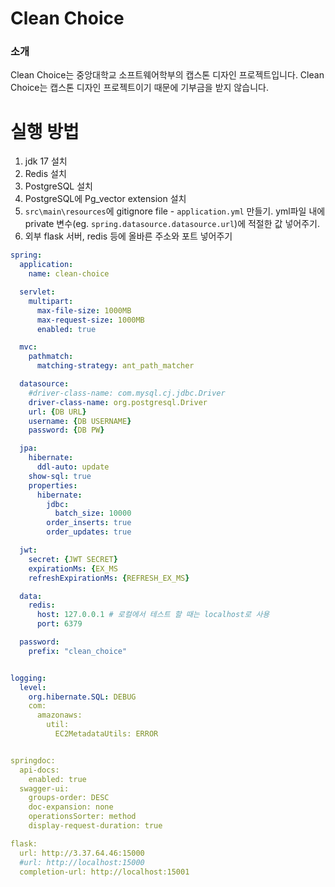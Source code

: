 # Clean Choice
### 소개
Clean Choice는 중앙대학교 소프트웨어학부의 캡스톤 디자인 프로젝트입니다. Clean Choice는 캡스톤 디자인 프로젝트이기 때문에 기부금을 받지 않습니다.

# 실행 방법
1. jdk 17 설치
2. Redis 설치
3. PostgreSQL 설치
4. PostgreSQL에 Pg_vector extension 설치
5. `src\main\resources`에 gitignore file - `application.yml` 만들기. yml파일 내에 private 변수(eg. `spring.datasource.datasource.url`)에 적절한 값 넣어주기.
6. 외부 flask 서버, redis 등에 올바른 주소와 포트 넣어주기
```yml
spring:
  application:
    name: clean-choice

  servlet:
    multipart:
      max-file-size: 1000MB
      max-request-size: 1000MB
      enabled: true

  mvc:
    pathmatch:
      matching-strategy: ant_path_matcher

  datasource:
    #driver-class-name: com.mysql.cj.jdbc.Driver
    driver-class-name: org.postgresql.Driver
    url: {DB URL}
    username: {DB USERNAME}
    password: {DB PW}

  jpa:
    hibernate:
      ddl-auto: update
    show-sql: true
    properties:
      hibernate:
        jdbc:
          batch_size: 10000
        order_inserts: true
        order_updates: true

  jwt:
    secret: {JWT SECRET}
    expirationMs: {EX_MS
    refreshExpirationMs: {REFRESH_EX_MS}

  data:
    redis:
      host: 127.0.0.1 # 로컬에서 테스트 할 때는 localhost로 사용
      port: 6379

  password:
    prefix: "clean_choice"


logging:
  level:
    org.hibernate.SQL: DEBUG
    com:
      amazonaws:
        util:
          EC2MetadataUtils: ERROR


springdoc:
  api-docs:
    enabled: true
  swagger-ui:
    groups-order: DESC
    doc-expansion: none
    operationsSorter: method
    display-request-duration: true

flask:
  url: http://3.37.64.46:15000
  #url: http://localhost:15000
  completion-url: http://localhost:15001
```
